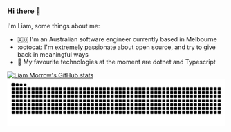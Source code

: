 ### Hi there 👋
I'm Liam, some things about me:

- 🇦🇺 I'm an Australian software engineer currently based in Melbourne
- :octocat: I'm extremely passionate about open source, and try to give back in meaningful ways
- 🔬 My favourite technologies at the moment are dotnet and Typescript



[![Liam Morrow's GitHub stats](https://github-readme-stats.vercel.app/api?username=LiamMorrow)](https://github.com/LiamMorrow)
<picture>
  <source media="(prefers-color-scheme: dark)" srcset="https://raw.githubusercontent.com/LiamMorrow/LiamMorrow/output/github-contribution-grid-snake-dark.svg" />
  <source media="(prefers-color-scheme: light)" srcset="https://raw.githubusercontent.com/LiamMorrow/LiamMorrow/output/github-contribution-grid-snake.svg" />
  <img alt="github-snake" src="https://raw.githubusercontent.com/LiamMorrow/LiamMorrow/output/github-contribution-grid-snake.svg" />
</picture>
